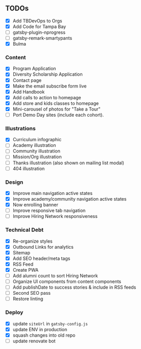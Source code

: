 ## TODOs

- [x] Add TBDevOps to Orgs
- [x] Add Code for Tampa Bay
- [ ] gatsby-plugin-nprogress
- [ ] gatsby-remark-smartypants
- [x] Bulma

### Content

- [x] Program Application
- [x] Diversity Scholarship Application
- [x] Contact page
- [x] Make the email subscribe form live
- [x] Add Handbook
- [x] Add calls to action to homepage
- [x] Add store and kids classes to homepage
- [x] Mini-carousel of photos for "Take a Tour"
- [ ] Port Demo Day sites (include each cohort).

### Illustrations

- [x] Curriculum infographic
- [ ] Academy illustration
- [ ] Community illustration
- [ ] Mission/Org illustration
- [ ] Thanks illustration (also shown on mailing list modal)
- [ ] 404 illustration

### Design

- [x] Improve main navigation active states
- [x] Improve academy/community navigation active states
- [x] Now enrolling banner
- [ ] Improve responsive tab navigation
- [ ] Improve Hiring Network responsiveness

### Technical Debt

- [x] Re-organize styles
- [x] Outbound Links for analytics
- [x] Sitemap
- [x] Add SEO header/meta tags
- [x] RSS Feed
- [x] Create PWA
- [ ] Add alumni count to sort Hiring Network
- [ ] Organize UI components from content components
- [ ] Add publishDate to success stories & include in RSS feeds
- [ ] Second SEO pass
- [ ] Restore linting

### Deploy

- [x] update `siteUrl` in `gatsby-config.js`
- [x] update ENV in production
- [x] squash changes into old repo
- [ ] update renovate bot
